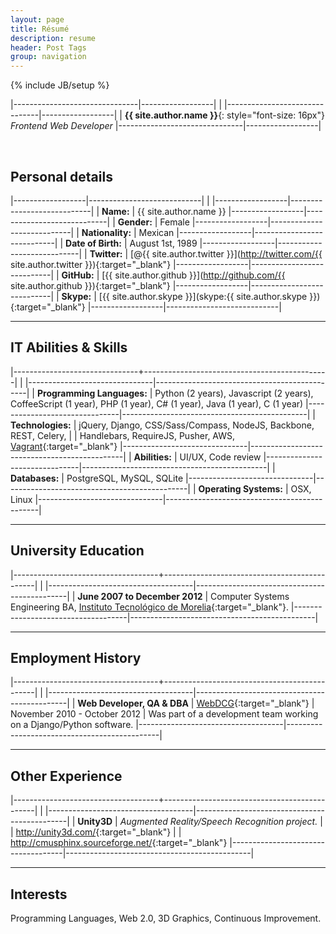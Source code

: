 ```yaml
---
layout: page
title: Résumé
description: resume
header: Post Tags
group: navigation
---
```

{% include JB/setup %}


|-------------------------------|------------------|
|
|-------------------------------|------------------|
| **{{ site.author.name }}**{: style="font-size: 16px"}<br/>*Frontend Web Developer*
|-------------------------------|------------------|

<br/>

## Personal details

|------------------|----------------------------|
|
|------------------|----------------------------|
| **Name:**        | {{ site.author.name }}
|------------------|----------------------------|
| **Gender:**      | Female
|------------------|----------------------------|
| **Nationality:** | Mexican
|------------------|----------------------------|
| **Date of Birth:** | August 1st, 1989
|------------------|----------------------------|
| **Twitter:**     | [@{{ site.author.twitter }}](http://twitter.com/{{ site.author.twitter }}){:target="_blank"}
|------------------|----------------------------|
| **GitHub:**      | [{{ site.author.github }}](http://github.com/{{ site.author.github }}){:target="_blank"}
|------------------|----------------------------|
| **Skype:**       | [{{ site.author.skype }}](skype:{{ site.author.skype }}){:target="_blank"}
|------------------|----------------------------|

---------

## IT Abilities & Skills

|-------------------------------+----------------------------------------------|
|
|-------------------------------|----------------------------------------------|
| **Programming Languages:**    | Python (2 years), Javascript (2 years), CoffeeScript (1 year), PHP (1 year), C# (1 year), Java (1 year), C (1 year)
|-------------------------------|----------------------------------------------|
| **Technologies:**             | jQuery, Django, CSS/Sass/Compass, NodeJS, Backbone, REST, Celery,
|                               | Handlebars, RequireJS, Pusher, AWS, [Vagrant](http://www.vagrantup.com/){:target="_blank"}
|-------------------------------|----------------------------------------------|
| **Abilities:**                | UI/UX, Code review
|-------------------------------|----------------------------------------------|
| **Databases:**                | PostgreSQL, MySQL, SQLite
|-------------------------------|----------------------------------------------|
| **Operating Systems:**        | OSX, Linux
|-------------------------------|----------------------------------------------|

---------

## University Education

|------------------------------------+----------------------------------------------|
|
|------------------------------------|----------------------------------------------|
| **June 2007 to December 2012**         | Computer Systems Engineering BA, [Instituto Tecnológico de Morelia](http://www.itmorelia.edu.mx/){:target="_blank"}.
|------------------------------------|----------------------------------------------|

---------

## Employment History

|------------------------------------+----------------------------------------------|
|
|------------------------------------|----------------------------------------------|
| **Web Developer, QA & DBA**        | [WebDCG](http://webdcg.com){:target="_blank"}
| November 2010 - October 2012        | Was part of a development team working on a Django/Python software.
|------------------------------------|----------------------------------------------|

---------

## Other Experience

|------------------------------------+----------------------------------------------|
|
|------------------------------------|----------------------------------------------|
| **Unity3D**             |   *Augmented Reality/Speech Recognition project.*
|                        |    <http://unity3d.com/>{:target="_blank"}
|                        |    <http://cmusphinx.sourceforge.net/>{:target="_blank"}
|------------------------------------|----------------------------------------------|

---------

## Interests

Programming Languages, Web 2.0, 3D Graphics, Continuous Improvement.


